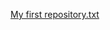 [My first repository.txt](https://github.com/PeranBR/My-first-repository/files/15150663/My.first.repository.txt)
